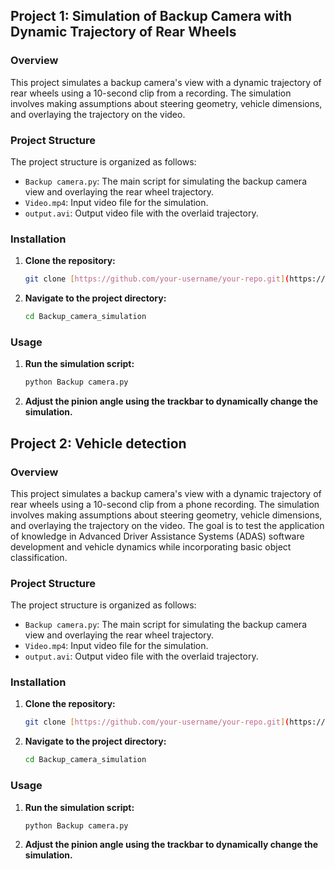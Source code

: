 ## Project 1: Simulation of Backup Camera with Dynamic Trajectory of Rear Wheels

### Overview

This project simulates a backup camera's view with a dynamic trajectory of rear wheels using a 10-second clip from a recording. The simulation involves making assumptions about steering geometry, vehicle dimensions, and overlaying the trajectory on the video.

### Project Structure

The project structure is organized as follows:

- `Backup camera.py`: The main script for simulating the backup camera view and overlaying the rear wheel trajectory.
- `Video.mp4`: Input video file for the simulation.
- `output.avi`: Output video file with the overlaid trajectory.

### Installation

1. **Clone the repository:**

   ```bash
   git clone [https://github.com/your-username/your-repo.git](https://github.com/Amoghaananthu/Backup-camera-simulation-and-vehicle-detection.git)https://github.com/Amoghaananthu/Backup-camera-simulation-and-vehicle-detection.git

2. **Navigate to the project directory:**

    ```bash
    cd Backup_camera_simulation
    ```
    
### Usage

1. **Run the simulation script:**

    ```bash
    python Backup camera.py
    ```

2. **Adjust the pinion angle using the trackbar to dynamically change the simulation.**


## Project 2: Vehicle detection

### Overview

This project simulates a backup camera's view with a dynamic trajectory of rear wheels using a 10-second clip from a phone recording. The simulation involves making assumptions about steering geometry, vehicle dimensions, and overlaying the trajectory on the video. The goal is to test the application of knowledge in Advanced Driver Assistance Systems (ADAS) software development and vehicle dynamics while incorporating basic object classification.

### Project Structure

The project structure is organized as follows:

- `Backup camera.py`: The main script for simulating the backup camera view and overlaying the rear wheel trajectory.
- `Video.mp4`: Input video file for the simulation.
- `output.avi`: Output video file with the overlaid trajectory.

### Installation

1. **Clone the repository:**

   ```bash
   git clone [https://github.com/your-username/your-repo.git](https://github.com/Amoghaananthu/Backup-camera-simulation-and-vehicle-detection.git)https://github.com/Amoghaananthu/Backup-camera-simulation-and-vehicle-detection.git

2. **Navigate to the project directory:**

    ```bash
    cd Backup_camera_simulation
    ```
    
### Usage

1. **Run the simulation script:**

    ```bash
    python Backup camera.py
    ```

2. **Adjust the pinion angle using the trackbar to dynamically change the simulation.**
